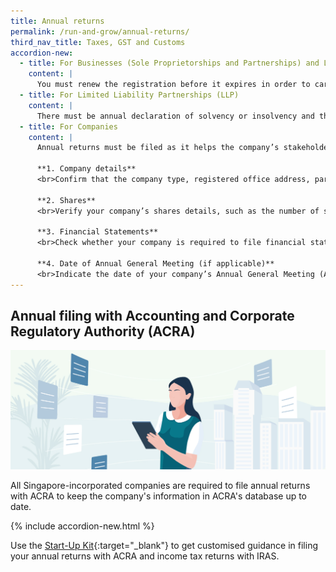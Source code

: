 ```yaml
---
title: Annual returns
permalink: /run-and-grow/annual-returns/
third_nav_title: Taxes, GST and Customs
accordion-new:
  - title: For Businesses (Sole Proprietorships and Partnerships) and Limited Partnerships
    content: |
      You must renew the registration before it expires in order to carry on with your business. Your business registration can be renewed 60 days before the expiry date. The renewal fee is $30 for one year or $90 for three years. Please ensure you do not have any outstanding liabilities with CPF Board before renewal.
  - title: For Limited Liability Partnerships (LLP)
    content: |
      There must be annual declaration of solvency or insolvency and the first annual declaration must be lodged within 15 months from the date of registration of the LLP. Subsequent declarations must be lodged once every calendar year and not more than 15 months after the last lodgement.
  - title: For Companies
    content: |
      Annual returns must be filed as it helps the company’s stakeholders make informed decisions. Here is a list of information that you are required to provide when filing annual returns.

      **1. Company details**
      <br>Confirm that the company type, registered office address, particulars of the company officers, and details of registered charges are up to date.  

      **2. Shares**
      <br>Verify your company’s shares details, such as the number of shares held, issued share capital, and amount of paid up share capital.

      **3. Financial Statements**
      <br>Check whether your company is required to file financial statements with the annual return on ACRA's website here. Companies that are not required to file financial statements must instead submit an online declaration, when filing their annual return.

      **4. Date of Annual General Meeting (if applicable)**
      <br>Indicate the date of your company’s Annual General Meeting (AGM), if it was held. This is not applicable if your company is exempted from holding AGMs or have dispensed with AGMs.
---
```


## Annual filing with Accounting and Corporate Regulatory Authority (ACRA)

![Annual Returns](/images/grow/RunandGrow_AnnualReturns.jpg)

All Singapore-incorporated companies are required to file annual returns with ACRA to keep the company's information in ACRA's database up to date.

{% include accordion-new.html %}

Use the [Start-Up Kit](https://www.iras.gov.sg/irashome/Businesses/Companies/Learning-the-basics-of-Corporate-Income-Tax/New-Company-Start-Up-Kit/){:target="_blank"} to get customised guidance in filing your annual returns with ACRA and income tax returns with IRAS.

<script src="/jquery/jquery.min.js"></script>
<script src="/jquery/bp-menu-new-tab.js"></script>
